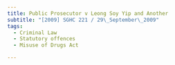 ```yaml
---
title: Public Prosecutor v Leong Soy Yip and Another 
subtitle: "[2009] SGHC 221 / 29\_September\_2009"
tags:
  - Criminal Law
  - Statutory offences
  - Misuse of Drugs Act

---
```


